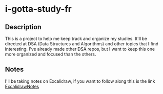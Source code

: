 # i-gotta-study-fr

## Description
This is a project to help me keep track and organize my studies. It'll be directed at DSA (Data Structures and Algorithms) and other topics that I find interesting. I've already made other DSA repos, but I want to keep this one more organized and focused than the others.

## Notes
I'll be taking notes on Excalidraw, if you want to follow along this is the link
[ExcalidrawNotes](https://link.excalidraw.com/readonly/PrkaSKeYoZV0D7KcPVFl)
